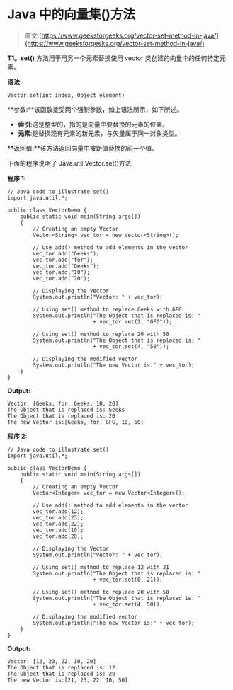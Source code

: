 # Java 中的向量集()方法

> 原文:[https://www.geeksforgeeks.org/vector-set-method-in-java/](https://www.geeksforgeeks.org/vector-set-method-in-java/)

**T1。set()** 方法用于用另一个元素替换使用 vector 类创建的向量中的任何特定元素。

**语法:**

```
Vector.set(int index, Object element)
```

**参数:**该函数接受两个强制参数，如上语法所示，如下所述。

*   **索引**:这是整型的，指的是向量中要替换的元素的位置。
*   **元素**:是替换现有元素的新元素，与矢量属于同一对象类型。

**返回值:**该方法返回向量中被新值替换的前一个值。

下面的程序说明了 Java.util.Vector.set()方法:

**程序 1:**

```
// Java code to illustrate set()
import java.util.*;

public class VectorDemo {
    public static void main(String args[])
    {
        // Creating an empty Vector
        Vector<String> vec_tor = new Vector<String>();

        // Use add() method to add elements in the vector
        vec_tor.add("Geeks");
        vec_tor.add("for");
        vec_tor.add("Geeks");
        vec_tor.add("10");
        vec_tor.add("20");

        // Displaying the Vector
        System.out.println("Vector: " + vec_tor);

        // Using set() method to replace Geeks with GFG
        System.out.println("The Object that is replaced is: "
                           + vec_tor.set(2, "GFG"));

        // Using set() method to replace 20 with 50
        System.out.println("The Object that is replaced is: "
                           + vec_tor.set(4, "50"));

        // Displaying the modified vector
        System.out.println("The new Vector is:" + vec_tor);
    }
}
```

**Output:**

```
Vector: [Geeks, for, Geeks, 10, 20]
The Object that is replaced is: Geeks
The Object that is replaced is: 20
The new Vector is:[Geeks, for, GFG, 10, 50]

```

**程序 2:**

```
// Java code to illustrate set()
import java.util.*;

public class VectorDemo {
    public static void main(String args[])
    {
        // Creating an empty Vector
        Vector<Integer> vec_tor = new Vector<Integer>();

        // Use add() method to add elements in the vector
        vec_tor.add(12);
        vec_tor.add(23);
        vec_tor.add(22);
        vec_tor.add(10);
        vec_tor.add(20);

        // Displaying the Vector
        System.out.println("Vector: " + vec_tor);

        // Using set() method to replace 12 with 21
        System.out.println("The Object that is replaced is: "
                           + vec_tor.set(0, 21));

        // Using set() method to replace 20 with 50
        System.out.println("The Object that is replaced is: "
                           + vec_tor.set(4, 50));

        // Displaying the modified vector
        System.out.println("The new Vector is:" + vec_tor);
    }
}
```

**Output:**

```
Vector: [12, 23, 22, 10, 20]
The Object that is replaced is: 12
The Object that is replaced is: 20
The new Vector is:[21, 23, 22, 10, 50]

```